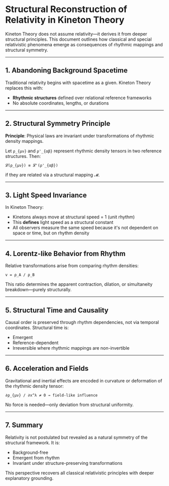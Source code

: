 
# Structural Reconstruction of Relativity in Kineton Theory

Kineton Theory does not assume relativity—it derives it from deeper structural principles. This document outlines how classical and special relativistic phenomena emerge as consequences of rhythmic mappings and structural symmetry.

---

## 1. Abandoning Background Spacetime

Traditional relativity begins with spacetime as a given. Kineton Theory replaces this with:

- **Rhythmic structures** defined over relational reference frameworks
- No absolute coordinates, lengths, or durations

---

## 2. Structural Symmetry Principle

**Principle**: Physical laws are invariant under transformations of rhythmic density mappings.

Let `ρ_{μν}` and `ρ'_{αβ}` represent rhythmic density tensors in two reference structures. Then:

```
𝓛(ρ_{μν}) ≡ 𝓛'(ρ'_{αβ})
```

if they are related via a structural mapping `𝓜`.

---

## 3. Light Speed Invariance

In Kineton Theory:
- Kinetons always move at structural speed = 1 (unit rhythm)
- This **defines** light speed as a structural constant
- All observers measure the same speed because it's not dependent on space or time, but on rhythm density

---

## 4. Lorentz-like Behavior from Rhythm

Relative transformations arise from comparing rhythm densities:

```
v = ρ_A / ρ_B
```

This ratio determines the apparent contraction, dilation, or simultaneity breakdown—purely structurally.

---

## 5. Structural Time and Causality

Causal order is preserved through rhythm dependencies, not via temporal coordinates. Structural time is:

- Emergent
- Reference-dependent
- Irreversible where rhythmic mappings are non-invertible

---

## 6. Acceleration and Fields

Gravitational and inertial effects are encoded in curvature or deformation of the rhythmic density tensor:

```
∂ρ_{μν} / ∂x^λ ≠ 0 → field-like influence
```

No force is needed—only deviation from structural uniformity.

---

## 7. Summary

Relativity is not postulated but revealed as a natural symmetry of the structural framework. It is:

- Background-free
- Emergent from rhythm
- Invariant under structure-preserving transformations

This perspective recovers all classical relativistic principles with deeper explanatory grounding.
